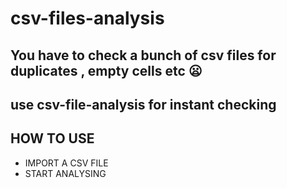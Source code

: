 # csv-files-analysis
## You have to check a bunch of csv files for duplicates , empty cells etc :frowning:
## use  csv-file-analysis for instant checking

## HOW TO USE
<ul>
  <li> IMPORT A CSV FILE </li>
  <li> START ANALYSING </li>
  </ul>
